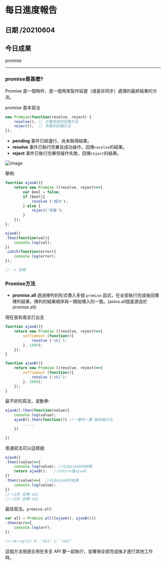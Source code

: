 每日進度報告
======
日期 /20210604
---
今日成果
---
promise

***

### promise是甚麼?

Promise 是一個物件，是一個用來製作延遲（或是非同步）處理的最終結果的方法。

promise 基本寫法
```javascript
new Promise(function(resolve, reject) { 
    resolve(); // 正確完成的回傳方法
    reject();  // 失敗的回傳方法
});
```

- **pending** 事件已經運行，尚未取得結果。
- **resolve** 事件已執行完畢且成功操作，回傳`resolve`的結果。
- **reject** 事件已執行完畢但操作失敗，回傳`reject`的結果。

![image](https://img.onl/4PkVrF)

舉例:
```javascript
function ajaxA(){
    return new Promise ((resolve, reject)=>{
        var bool = false;
        if (bool){
            resolve ('成功');
        } else {
            reject('失敗');
        }
    });
};

ajaxA()
.then(function(val){
    console.log(val);
})
.catch(function(error){
    console.log(error);
});

// -> 失敗
```

### Promise方法

- **promise.all**
透過陣列的形式傳入多個 `promise` 函式，在全部執行完成後回傳陣列結果，陣列的結果順序與一開始傳入的一致。(axios.all就是源自於promise.all)

現在我有兩支打出去
```javascript
function ajaxA(){
    return new Promise ((resolve, reject)=>{
        setTimeout (function(){
            resolve ('ok1');
        }, 1000);
    });
}

function ajaxB(){
    return new Promise ((resolve, reject)=>{
        setTimeout (function(){
            resolve ('ok2');
        }, 2000);
    });
}
```

最不好的寫法，波動拳:

```javascript
ajaxA().then(function(value){
    console.log(value);
    ajaxB().then(function(){ //一層包一層 越來越大包
        .....
    })

})
```

普通寫法可以這樣接:

```javascript
ajaxA()
.then((value)=>{
    console.log(value); //吐出ajaxA的結果
    return ajaxB();   //return進ajaxB
})
.then((value)=>{  //吐出ajaxB的結果
    console.log(value);
})
//->1秒 回傳 ok1
//->2秒 回傳 ok2
```

最佳寫法。`promise.all`:

```javascript
var all = Promise.all([ajaxA(), ajaxB()])
.then(arr=>{
    console.log(arr);
})

//->Array(2) 0: "ok1" 1: "ok2"
```
這個方法很適合用在多支 API 要一起執行，並確保全部完成後才進行其他工作時。


